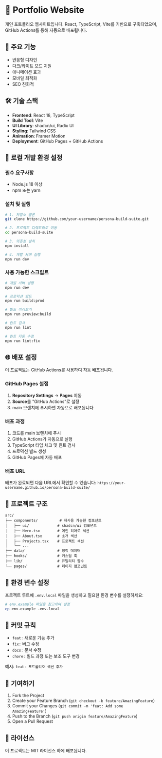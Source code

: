 # 🚀 Portfolio Website

개인 포트폴리오 웹사이트입니다. React, TypeScript, Vite를 기반으로 구축되었으며, GitHub Actions를 통해 자동으로 배포됩니다.

## 🌟 주요 기능

- 반응형 디자인
- 다크/라이트 모드 지원
- 애니메이션 효과
- 모바일 최적화
- SEO 친화적

## 🛠️ 기술 스택

- **Frontend**: React 18, TypeScript
- **Build Tool**: Vite
- **UI Library**: shadcn/ui, Radix UI
- **Styling**: Tailwind CSS
- **Animation**: Framer Motion
- **Deployment**: GitHub Pages + GitHub Actions

## 🚀 로컬 개발 환경 설정

### 필수 요구사항

- Node.js 18 이상
- npm 또는 yarn

### 설치 및 실행

```bash
# 1. 저장소 클론
git clone https://github.com/your-username/persona-build-suite.git

# 2. 프로젝트 디렉토리로 이동
cd persona-build-suite

# 3. 의존성 설치
npm install

# 4. 개발 서버 실행
npm run dev
```

### 사용 가능한 스크립트

```bash
# 개발 서버 실행
npm run dev

# 프로덕션 빌드
npm run build:prod

# 빌드 미리보기
npm run preview:build

# 린트 검사
npm run lint

# 린트 자동 수정
npm run lint:fix
```

## 🌐 배포 설정

이 프로젝트는 GitHub Actions를 사용하여 자동 배포됩니다.

### GitHub Pages 설정

1. **Repository Settings** → **Pages** 이동
2. **Source**를 "GitHub Actions"로 설정
3. main 브랜치에 푸시하면 자동으로 배포됩니다

### 배포 과정

1. 코드를 main 브랜치에 푸시
2. GitHub Actions가 자동으로 실행
3. TypeScript 타입 체크 및 린트 검사
4. 프로덕션 빌드 생성
5. GitHub Pages에 자동 배포

### 배포 URL

배포가 완료되면 다음 URL에서 확인할 수 있습니다:
`https://your-username.github.io/persona-build-suite/`

## 📁 프로젝트 구조

```
src/
├── components/          # 재사용 가능한 컴포넌트
│   ├── ui/             # shadcn/ui 컴포넌트
│   ├── Hero.tsx        # 메인 히어로 섹션
│   ├── About.tsx       # 소개 섹션
│   ├── Projects.tsx    # 프로젝트 섹션
│   └── ...
├── data/               # 정적 데이터
├── hooks/              # 커스텀 훅
├── lib/                # 유틸리티 함수
└── pages/              # 페이지 컴포넌트
```

## 🔧 환경 변수 설정

프로젝트 루트에 `.env.local` 파일을 생성하고 필요한 환경 변수를 설정하세요:

```bash
# env.example 파일을 참고하여 설정
cp env.example .env.local
```

## 📝 커밋 규칙

- `feat:` 새로운 기능 추가
- `fix:` 버그 수정
- `docs:` 문서 수정
- `chore:` 빌드 과정 또는 보조 도구 변경

예시: `feat: 포트폴리오 섹션 추가`

## 🤝 기여하기

1. Fork the Project
2. Create your Feature Branch (`git checkout -b feature/AmazingFeature`)
3. Commit your Changes (`git commit -m 'feat: Add some AmazingFeature'`)
4. Push to the Branch (`git push origin feature/AmazingFeature`)
5. Open a Pull Request

## 📄 라이선스

이 프로젝트는 MIT 라이선스 하에 배포됩니다.
